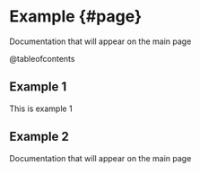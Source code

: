 Example                       {#page}
============
Documentation that will appear on the main page

@tableofcontents

Example 1
------------
This is example 1

Example 2
------------
Documentation that will appear on the main page
